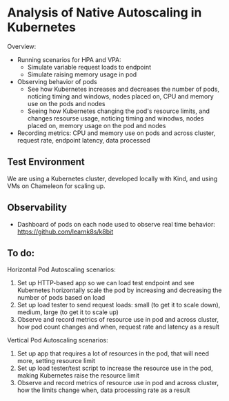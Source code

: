 # Analysis of Native Autoscaling in Kubernetes

Overview:
- Running scenarios for HPA and VPA:
    - Simulate variable request loads to endpoint
    - Simulate raising memory usage in pod
- Observing behavior of pods
    - See how Kubernetes increases and decreases the number of pods, noticing timing and windows, nodes placed on, CPU and memory use on the pods and nodes
    - Seeing how Kubernetes changing the pod's resource limits, and changes resourse usage, noticing timing and winodws, nodes placed on, memory usage on the pod and nodes
- Recording metrics: CPU and memory use on pods and across cluster, request rate, endpoint latency, data processed

## Test Environment

We are using a Kubernetes cluster, developed locally with Kind, and using VMs on Chameleon for scaling up. 

## Observability

- Dashboard of pods on each node used to observe real time behavior: 
https://github.com/learnk8s/k8bit




## To do:

Horizontal Pod Autoscaling scenarios:
1. Set up HTTP-based app so we can load test endpoint and see Kubernetes horizontally scale the pod by increasing and decreasing the number of pods based on load
1. Set up load tester to send request loads: small (to get it to scale down), medium, large (to get it to scale up)
1. Observe and record metrics of resource use in pod and across cluster, how pod count changes and when, request rate and latency as a result

Vertical Pod Autoscaling scenarios:
1. Set up app that requires a lot of resources in the pod, that will need more, setting resource limit
1. Set up load tester/test script to increase the resource use in the pod, making Kubernetes raise the resource limit
1. Observe and record metrics of resource use in pod and across cluster, how the limits change when, data processing rate as a result
